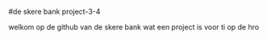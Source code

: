 #de skere bank
project-3-4

welkom op de github van de skere bank wat een project is voor ti op de hro

